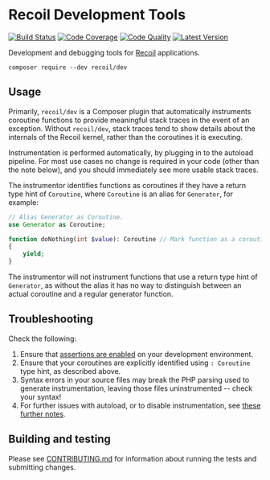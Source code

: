 # Recoil Development Tools

[![Build Status](http://img.shields.io/travis/recoilphp/dev/master.svg?style=flat-square)](https://travis-ci.org/recoilphp/dev)
[![Code Coverage](https://img.shields.io/codecov/c/github/recoilphp/dev/master.svg?style=flat-square)](https://codecov.io/github/recoilphp/dev)
[![Code Quality](https://img.shields.io/scrutinizer/g/recoilphp/dev/master.svg?style=flat-square)](https://scrutinizer-ci.com/g/recoilphp/dev/)
[![Latest Version](http://img.shields.io/packagist/v/recoil/dev.svg?style=flat-square&label=semver)](https://semver.org)

Development and debugging tools for [Recoil](https://github.com/recoilphp/recoil) applications.

    composer require --dev recoil/dev

## Usage

Primarily, `recoil/dev` is a Composer plugin that automatically instruments
coroutine functions to provide meaningful stack traces in the event of an
exception. Without `recoil/dev`, stack traces tend to show details about the
internals of the Recoil kernel, rather than the coroutines it is executing.

Instrumentation is performed automatically, by plugging in to the autoload 
pipeline. For most use cases no change is required in your code (other than the
note below), and you should immediately see more usable stack traces.

The instrumentor identifies functions as coroutines if they have a return type
hint of `Coroutine`, where `Coroutine` is an alias for `Generator`, for example:

```php
// Alias Generator as Coroutine.
use Generator as Coroutine;

function doNothing(int $value): Coroutine // Mark function as a coroutine.
{
    yield;
}
```

The instrumentor will not instrument functions that use a return type hint of
`Generator`, as without the alias it has no way to distinguish between an actual
coroutine and a regular generator function.

## Troubleshooting

Check the following:
1. Ensure that [assertions are 
enabled](https://www.php.net/manual/en/function.assert.php) on your development 
environment.
2. Ensure that your coroutines are explicitly identified using `: Coroutine` 
type hint, as described above.
3. Syntax errors in your source files may break the PHP parsing used to 
generate instrumentation, leaving those files uninstrumented -- check your
syntax!
4. For further issues with autoload, or to disable instrumentation, see [these
further notes](res/autoload.php.tmpl).

## Building and testing

Please see [CONTRIBUTING.md](.github/CONTRIBUTING.md) for information about
running the tests and submitting changes.
